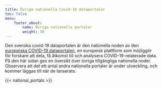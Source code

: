 ```yaml
---
title: Övriga nationella Covid-19 dataportaler
toc: false
menu:
    footer_about:
        name: Övriga nationella portaler
        weight: 30
---
```


Den svenska covid-19 dataportalen är den nationella noden av den [europeiska COVID-19 dataportalen](https://www.covid19dataportal.org/), en europeisk plattform som möjliggör för forskare att dela, få åtkomst till och analysera COVID-19-relaterade data. På den här sidan ges en översikt över övriga tillgängliga nationella noder. Observera att det ett antal andra nationella portaler är under utveckling, och kommer läggas till när de lanserats.

{{< national_portals >}}
